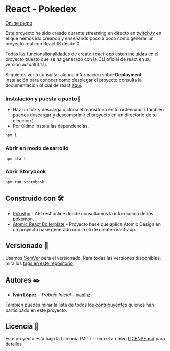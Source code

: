 # React - Pokedex
[Online demo](https://pokereactjs.netlify.com/)

Este proyecto ha sido creado durante streaming en directo en
[twitch.tv](https://www.twitch.tv/ivanlhz) en el que hemos ido creando y enseñando poco a poco como
generar un proyecto real con ReactJS desde 0.

Todas las funcionalionalidades de create-react-app estan incluidas en el proyecto puesto que se ha
generado con la CLI oficial de react en su version actual(3.1.1).

Si quieres ver o consultar alguna informacion sobre **Deployment**, Instalación para conocer como
desplegar el proyecto consulta la documentacion oficial de react [aqui](README_REACT.md).

### Instalación y puesta a punto🔧

- Haz un folk y descarga o clona el repositorio en tu ordenador. (También puedes descargar y
  descomprimir el proyecto en un directorio de tu elección.)
- Por último instala las dependencias.

```
npm i
```

### Abrir en modo desarrollo
```
npm start
```

### Abrir Storybook
```
npm run storybook
```


## Construido con 🛠️

- [PokeApi](https://pokeapi.co/) - API rest online donde consultamos la informacion de los pokemon.
- [Atomic React Boilerplate](https://github.com/ivanlhz/react-atomic-template) - Proyecto base que
  aplica Atomic Design en un proyecto base generado con la cli de create-react-app.

## Versionado 📌

Usamos [SemVer](http://semver.org/) para el versionado. Para todas las versiones disponibles, mira
los [tags en este repositorio](https://github.com/ivanlhz/react-atomic-template/tags).

## Autores ✒️

- **Iván López** - _Trabajo Inicial_ - [ivanlhz](https://github.com/ivanlhz)

También puedes mirar la lista de todos los
[contribuyentes](https://github.com/your/project/contributors) quíenes han participado en este
proyecto.

## Licencia 📄

Este proyecto está bajo la Licencia (MIT) - mira el archivo [LICENSE.md](LICENSE.md) para detalles
